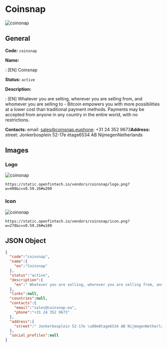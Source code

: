 
# Coinsnap 
![coinsnap](https://static.openfintech.io/vendors/coinsnap/logo.png?w=400&c=v0.59.26#w200)  

## General 
 
**Code:** `coinsnap` 
 
**Name:** 
 
:	[EN] Coinsnap 
 
**Status:** `active` 
 
**Description:** 
 
: [EN]  Whatever you are selling, wherever you are selling from, and whomever you are selling to - Bitcoin empowers you with more possibilities at a lower cost than traditional payment methods. Payments may be accepted from anyone in any country in the entire world, with no restrictions.  
 
**Contacts:** 
email: sales@coinsnap.euphone: +31 24 352 9673**Address:** 
street:  Jonkerbosplein 52-17e ètage6534 AB NijmegenNetherlands  

## Images 

### Logo 
 
![coinsnap](https://static.openfintech.io/vendors/coinsnap/logo.png?w=400&c=v0.59.26#w200)  

```
https://static.openfintech.io/vendors/coinsnap/logo.png?w=400&c=v0.59.26#w200
```  

### Icon 
 
![coinsnap](https://static.openfintech.io/vendors/coinsnap/icon.png?w=278&c=v0.59.26#w100)  

```
https://static.openfintech.io/vendors/coinsnap/icon.png?w=278&c=v0.59.26#w100
```  

## JSON Object 

```json
{
  "code":"coinsnap",
  "name":{
    "en":"Coinsnap"
  },
  "status":"active",
  "description":{
    "en":" Whatever you are selling, wherever you are selling from, and whomever you are selling to - Bitcoin empowers you with more possibilities at a lower cost than traditional payment methods. Payments may be accepted from anyone in any country in the entire world, with no restrictions. "
  },
  "links":null,
  "countries":null,
  "contacts":{
    "email":"sales@coinsnap.eu",
    "phone":"+31 24 352 9673"
  },
  "address":{
    "street":" Jonkerbosplein 52-17e \u00e8tage6534 AB NijmegenNetherlands "
  },
  "social_profiles":null
}
```  
